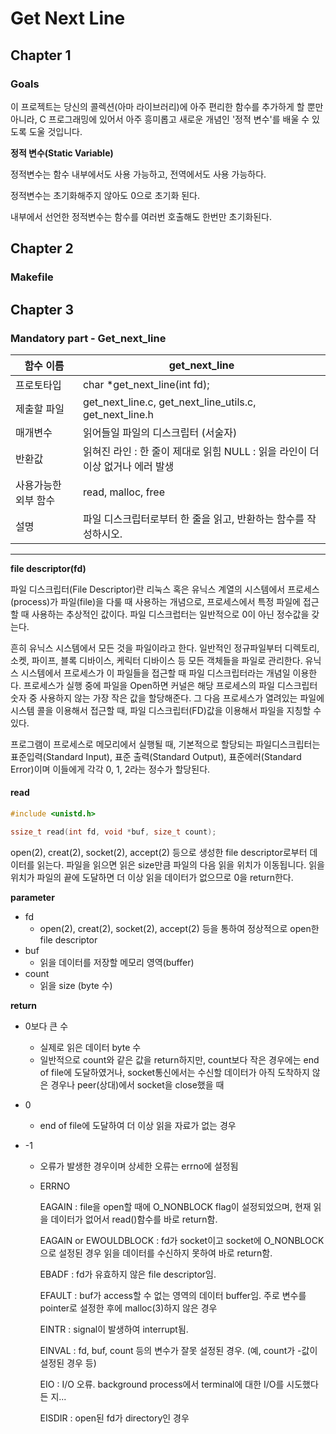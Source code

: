 # Get Next Line

## Chapter 1

### Goals
이 프로젝트는 당신의 콜렉션(아마 라이브러리)에 아주 편리한 함수를 추가하게 할 뿐만 아니라, C 프로그래밍에 있어서 아주 흥미롭고 새로운 개념인 '정적 변수'를 배울 수 있도록 도울 것입니다.

**정적 변수(Static Variable)**

정적변수는 함수 내부에서도 사용 가능하고, 전역에서도 사용 가능하다.

정적변수는 초기화해주지 않아도 0으로 초기화 된다.

내부에서 선언한 정적변수는 함수를 여러번 호출해도 한번만 초기화된다.

## Chapter 2

### Makefile


## Chapter 3

### Mandatory part - Get_next_line

|함수 이름|get_next_line|
|-|-|
|프로토타입|char *get_next_line(int fd);
|제출할 파일|get_next_line.c, get_next_line_utils.c, get_next_line.h|
매개변수	|읽어들일 파일의 디스크립터 (서술자)
반환값	|읽혀진 라인 : 한 줄이 제대로 읽힘 NULL : 읽을 라인이 더이상 없거나 에러 발생
사용가능한 외부 함수	|read, malloc, free
설명	|파일 디스크립터로부터 한 줄을 읽고, 반환하는 함수를 작성하시오.

-------------------

**file descriptor(fd)**

파일 디스크립터(File Descriptor)란 리눅스 혹은 유닉스 계열의 시스템에서 프로세스(process)가 파일(file)을 다룰 때 사용하는 개념으로, 프로세스에서 특정 파일에 접근할 때 사용하는 추상적인 값이다. 파일 디스크럽터는 일반적으로 0이 아닌 정수값을 갖는다. 

흔히 유닉스 시스템에서 모든 것을 파일이라고 한다. 일반적인 정규파일부터 디렉토리, 소켓, 파이프, 블록 디바이스, 케릭터 디바이스 등 모든 객체들을 파일로 관리한다. 유닉스 시스템에서 프로세스가 이 파일들을 접근할 때 파일 디스크립터라는 개념일 이용한다. 프로세스가 실행 중에 파일을 Open하면 커널은 해당 프로세스의 파일 디스크립터 숫자 중 사용하지 않는 가장 작은 값을 할당해준다. 그 다음 프로세스가 열려있는 파일에 시스템 콜을 이용해서 접근할 때, 파일 디스크립터(FD)값을 이용해서 파일을 지칭할 수 있다.

프로그램이 프로세스로 메모리에서 실행될 때, 기본적으로 할당되는 파일디스크립터는 표준입력(Standard Input), 표준 출력(Standard Output), 표준에러(Standard Error)이며 이들에게 각각 0, 1, 2라는 정수가 할당된다.

#### read
```C
#include <unistd.h>

ssize_t read(int fd, void *buf, size_t count);
```
open(2), creat(2), socket(2), accept(2) 등으로 생성한 file descriptor로부터 데이터를 읽는다. 파일을 읽으면 읽은 size만큼 파일의 다음 읽을 위치가 이동됩니다. 읽을 위치가 파일의 끝에 도달하면 더 이상 읽을 데이터가 없으므로 0을 return한다.

**parameter**

- fd
    -  open(2), creat(2), socket(2), accept(2) 등을 통하여 정상적으로 open한 file descriptor
- buf
    - 읽을 데이터를 저장할 메모리 영역(buffer)
- count
    - 읽을 size (byte 수)

**return**

- 0보다 큰 수
    - 실제로 읽은 데이터 byte 수
    - 일반적으로 count와 같은 값을 return하지만, count보다 작은 경우에는 end of file에 도달하였거나, socket통신에서는 수신할 데이터가 아직 도착하지 않은 경우나 peer(상대)에서 socket을 close했을 때


- 0
    - end of file에 도달하여 더 이상 읽을 자료가 없는 경우


- -1
    - 오류가 발생한 경우이며 상세한 오류는 errno에 설정됨

	- ERRNO

		EAGAIN : file을 open할 때에 O_NONBLOCK flag이 설정되었으며, 
					현재 읽을 데이터가 없어서 read()함수를 바로 return함.
		
		EAGAIN or EWOULDBLOCK : fd가 socket이고 socket에 O_NONBLOCK으로 설정된 경우 
					읽을 데이터를 수신하지 못하여 바로 return함.
		
		EBADF :  fd가 유효하지 않은 file descriptor임.
		
		EFAULT : buf가 access할 수 없는 영역의 데이터 buffer임. 
					주로 변수를 pointer로 설정한 후에 malloc(3)하지 않은 경우
		
		EINTR : signal이 발생하여 interrupt됨.
		
		EINVAL : fd, buf, count 등의 변수가 잘못 설정된 경우. (예, count가 -값이 설정된 경우 등)
		
		EIO : I/O 오류. background process에서 terminal에 대한 I/O를 시도했다든 지...
		
		EISDIR : open된 fd가 directory인 경우
